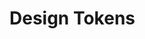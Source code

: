 # Design Tokens

<a aria-label="NPM version" href="https://www.npmjs.com/package/@koobiq/design-tokens">
  <img alt="" src="https://img.shields.io/npm/v/@koobiq/design-tokens?style=for-the-badge&labelColor=000000">
</a>
